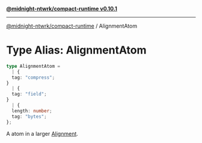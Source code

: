 [**@midnight-ntwrk/compact-runtime v0.10.1**](../README.md)

***

[@midnight-ntwrk/compact-runtime](../globals.md) / AlignmentAtom

# Type Alias: AlignmentAtom

```ts
type AlignmentAtom = 
  | {
  tag: "compress";
}
  | {
  tag: "field";
}
  | {
  length: number;
  tag: "bytes";
};
```

A atom in a larger [Alignment](Alignment.md).
